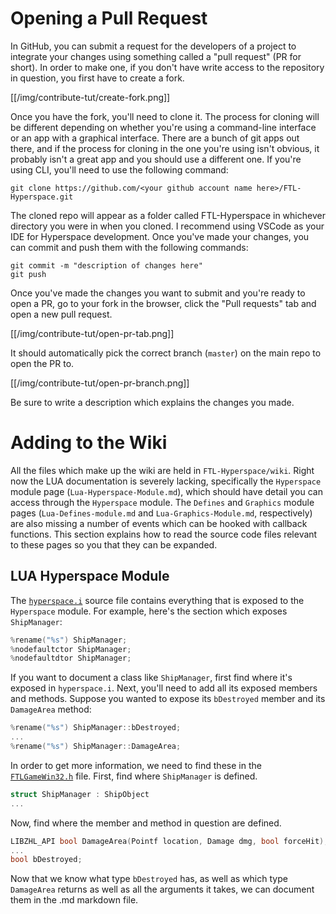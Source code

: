 # Opening a Pull Request

In GitHub, you can submit a request for the developers of a project to integrate your changes using something called a "pull request" (PR for short). In order to make one, if you don't have write access to the repository in question, you first have to create a fork.

[[/img/contribute-tut/create-fork.png]]

Once you have the fork, you'll need to clone it. The process for cloning will be different depending on whether you're using a command-line interface or an app with a graphical interface. There are a bunch of git apps out there, and if the process for cloning in the one you're using isn't obvious, it probably isn't a great app and you should use a different one. If you're using CLI, you'll need to use the following command:

```
git clone https://github.com/<your github account name here>/FTL-Hyperspace.git
```

The cloned repo will appear as a folder called FTL-Hyperspace in whichever directory you were in when you cloned. I recommend using VSCode as your IDE for Hyperspace development. Once you've made your changes, you can commit and push them with the following commands:

```
git commit -m "description of changes here"
git push
```

Once you've made the changes you want to submit and you're ready to open a PR, go to your fork in the browser, click the "Pull requests" tab and open a new pull request.

[[/img/contribute-tut/open-pr-tab.png]]

It should automatically pick the correct branch (`master`) on the main repo to open the PR to.

[[/img/contribute-tut/open-pr-branch.png]]

Be sure to write a description which explains the changes you made.

# Adding to the Wiki

All the files which make up the wiki are held in `FTL-Hyperspace/wiki`. Right now the LUA documentation is severely lacking, specifically the `Hyperspace` module page (`Lua-Hyperspace-Module.md`), which should have detail you can access through the `Hyperspace` module. The `Defines` and `Graphics` module pages (`Lua-Defines-module.md` and `Lua-Graphics-Module.md`, respectively) are also missing a number of events which can be hooked with callback functions. This section explains how to read the source code files relevant to these pages so you that they can be expanded.

## LUA Hyperspace Module

The [`hyperspace.i`](../blob/master/lua/modules/hyperspace.i) source file contains everything that is exposed to the `Hyperspace` module. For example, here's the section which exposes `ShipManager`:

```c
%rename("%s") ShipManager;
%nodefaultctor ShipManager;
%nodefaultdtor ShipManager;
```

If you want to document a class like `ShipManager`, first find where it's exposed in `hyperspace.i`. Next, you'll need to add all its exposed members and methods. Suppose you wanted to expose its `bDestroyed` member and its `DamageArea` method:

```c
%rename("%s") ShipManager::bDestroyed;
...
%rename("%s") ShipManager::DamageArea;
```

In order to get more information, we need to find these in the [`FTLGameWin32.h`](../blob/master/FTLGameWin32.h) file. First, find where `ShipManager` is defined.

```c
struct ShipManager : ShipObject
...
```

Now, find where the member and method in question are defined.

```c
LIBZHL_API bool DamageArea(Pointf location, Damage dmg, bool forceHit);
...
bool bDestroyed;
```

Now that we know what type `bDestroyed` has, as well as which type `DamageArea` returns as well as all the arguments it takes, we can document them in the .md markdown file.


